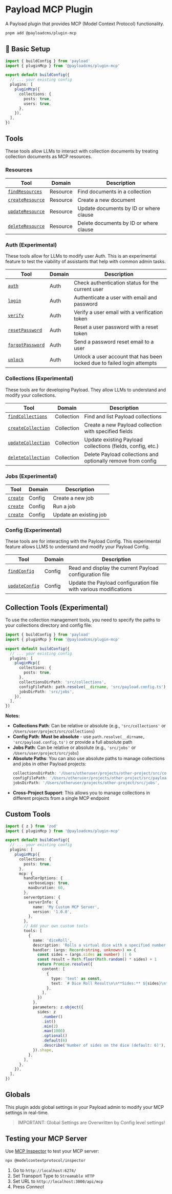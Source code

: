 # Payload MCP Plugin

A Payload plugin that provides MCP (Model Context Protocol) functionality.

```bash
pnpm add @payloadcms/plugin-mcp
```

## 🚀 Basic Setup

```typescript
import { buildConfig } from 'payload'
import { pluginMcp } from '@payloadcms/plugin-mcp'

export default buildConfig({
  // ... your existing config
  plugins: [
    pluginMcp({
      collections: {
        posts: true,
        users: true,
      },
    }),
  ],
})
```

## Tools

These tools allow LLMs to interact with collection documents by treating collection documents as MCP resources.

### Resources

| Tool                                                 | Domain   | Description                            |
| ---------------------------------------------------- | -------- | -------------------------------------- |
| [`findResources`](src/mcp/tools/resource/find.ts)    | Resource | Find documents in a collection         |
| [`createResource`](src/mcp/tools/resource/create.ts) | Resource | Create a new document                  |
| [`updateResource`](src/mcp/tools/resource/update.ts) | Resource | Update documents by ID or where clause |
| [`deleteResource`](src/mcp/tools/resource/delete.ts) | Resource | Delete documents by ID or where clause |

### Auth (Experimental)

These tools allow for LLMs to modify user Auth. This is an experimental feature to test the viability of assistants that help with common admin tasks.

| Tool                                                     | Domain | Description                                                             |
| -------------------------------------------------------- | ------ | ----------------------------------------------------------------------- |
| [`auth`](src/mcp/tools/auth/auth.ts)                     | Auth   | Check authentication status for the current user                        |
| [`login`](src/mcp/tools/auth/login.ts)                   | Auth   | Authenticate a user with email and password                             |
| [`verify`](src/mcp/tools/auth/verify.ts)                 | Auth   | Verify a user email with a verification token                           |
| [`resetPassword`](src/mcp/tools/auth/resetPassword.ts)   | Auth   | Reset a user password with a reset token                                |
| [`forgotPassword`](src/mcp/tools/auth/forgotPassword.ts) | Auth   | Send a password reset email to a user                                   |
| [`unlock`](src/mcp/tools/auth/unlock.ts)                 | Auth   | Unlock a user account that has been locked due to failed login attempts |

### Collections (Experimental)

These tools are for developing Payload. They allow LLMs to understand and modify your collections.

| Tool                                                     | Domain     | Description                                                  |
| -------------------------------------------------------- | ---------- | ------------------------------------------------------------ |
| [`findCollections`](src/mcp/tools/collection/find.ts)    | Collection | Find and list Payload collections                            |
| [`createCollection`](src/mcp/tools/collection/create.ts) | Collection | Create a new Payload collection with specified fields        |
| [`updateCollection`](src/mcp/tools/collection/update.ts) | Collection | Update existing Payload collections (fields, config, etc.)   |
| [`deleteCollection`](src/mcp/tools/collection/delete.ts) | Collection | Delete Payload collections and optionally remove from config |

### Jobs (Experimental)

| Tool                                    | Domain | Description            |
| --------------------------------------- | ------ | ---------------------- |
| [`create`](src/mcp/tools/job/create.ts) | Config | Create a new job       |
| [`create`](src/mcp/tools/job/run.ts)    | Config | Run a job              |
| [`create`](src/mcp/tools/job/update.ts) | Config | Update an existing job |

### Config (Experimental)

These tools are for interacting with the Payload Config. This experimental feature allows LLMS to understand and modify your Payload Config.

| Tool                                             | Domain | Description                                                      |
| ------------------------------------------------ | ------ | ---------------------------------------------------------------- |
| [`findConfig`](src/mcp/tools/config/find.ts)     | Config | Read and display the current Payload configuration file          |
| [`updateConfig`](src/mcp/tools/config/update.ts) | Config | Update the Payload configuration file with various modifications |

## Collection Tools (Experimental)

To use the collection management tools, you need to specify the paths to your collections directory and config file:

```typescript
import { buildConfig } from 'payload'
import { pluginMcp } from '@payloadcms/plugin-mcp'

export default buildConfig({
  // ... your existing config
  plugins: [
    pluginMcp({
      collections: {
        posts: true,
      },
      collectionsDirPath: 'src/collections',
      configFilePath: path.resolve(__dirname, 'src/payload.config.ts'), // must be absolute
      jobsDirPath: 'src/jobs',
    }),
  ],
})
```

**Notes:**

- **Collections Path**: Can be relative or absolute (e.g., `'src/collections'` or `/Users/user/project/src/collections`)
- **Config Path**: **Must be absolute** - use `path.resolve(__dirname, 'src/payload.config.ts')` or provide a full absolute path
- **Jobs Path**: Can be relative or absolute (e.g., `'src/jobs'` or `/Users/user/project/src/jobs`)
- **Absolute Paths**: You can also use absolute paths to manage collections and jobs in other Payload projects:
  ```typescript
  collectionsDirPath: '/Users/otheruser/projects/other-project/src/collections',
  configFilePath: '/Users/otheruser/projects/other-project/src/payload.config.ts',
  jobsDirPath: '/Users/otheruser/projects/other-project/src/jobs',
  ```
- **Cross-Project Support**: This allows you to manage collections in different projects from a single MCP endpoint

## Custom Tools

```typescript
import { z } from 'zod'
import { pluginMcp } from '@payloadcms/plugin-mcp'

export default buildConfig({
  // ... your existing config
  plugins: [
    pluginMcp({
      collections: {
        posts: true,
      },
      mcp: {
        handlerOptions: {
          verboseLogs: true,
          maxDuration: 60,
        },
        serverOptions: {
          serverInfo: {
            name: 'My Custom MCP Server',
            version: '1.0.0',
          },
        },
        // Add your own custom tools
        tools: [
          {
            name: 'diceRoll',
            description: 'Rolls a virtual dice with a specified number of sides',
            handler: (args: Record<string, unknown>) => {
              const sides = (args.sides as number) || 6
              const result = Math.floor(Math.random() * sides) + 1
              return Promise.resolve({
                content: [
                  {
                    type: 'text' as const,
                    text: `# Dice Roll Result\n\n**Sides:** ${sides}\n**Result:** ${result}\n\n🎲 You rolled a **${result}** on a ${sides}-sided die!`,
                  },
                ],
              })
            },
            parameters: z.object({
              sides: z
                .number()
                .int()
                .min(2)
                .max(1000)
                .optional()
                .default(6)
                .describe('Number of sides on the dice (default: 6)'),
            }).shape,
          },
        ],
      },
    }),
  ],
})
```

## Globals

This plugin adds global settings in your Payload admin to modify your MCP settings in real-time.

> IMPORTANT: Global Settings are Overwritten by Config level settings!

## Testing your MCP Server

Use [MCP Inspector](https://github.com/modelcontextprotocol/inspector) to test your MCP server:

```bash
npx @modelcontextprotocol/inspector
```

1. Go to `http://localhost:6274/`
2. Set Transport Type to `Streamable HTTP`
3. Set URL to `http://localhost:3000/api/mcp`
4. Press _Connect_
